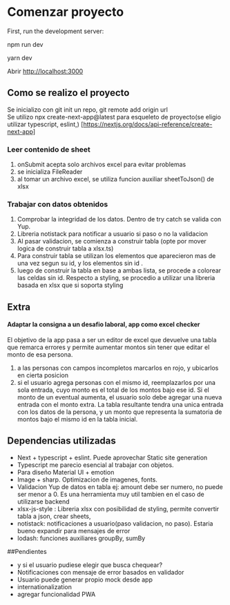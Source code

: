  
# Comenzar proyecto

First, run the development server:
 
npm run dev
 
yarn dev
 

Abrir [http://localhost:3000](http://localhost:3000) 
 
 
## Como se realizo el proyecto
Se inicializo con git init un repo,  git remote add origin url   
Se utilizo npx create-next-app@latest para esqueleto de proyecto(se eligio utilizar typescript, eslint,)  [https://nextjs.org/docs/api-reference/create-next-app]

### Leer contenido de sheet
1. onSubmit acepta solo archivos excel para evitar problemas
2. se inicializa FileReader
2. al tomar un archivo excel, se utiliza funcion auxiliar sheetToJson() de xlsx  

### Trabajar con datos obtenidos
1. Comprobar la integridad de los datos. Dentro de try catch se valida con Yup.
2. Libreria notistack para notificar a usuario si paso o no la validacion 
3. Al pasar validacion,  se comienza a construir tabla  (opte por mover  logica de construir tabla a xlsx.ts)
4. Para construir tabla se utilizan los elementos que aparecieron mas de una vez segun su id, 
y los elementos sin id . 
5. luego de construir la tabla en base a ambas lista, se procede a colorear las celdas sin id. Respecto a styling, se procedio a utilizar una libreria basada en xlsx que si soporta styling 

## Extra
#### Adaptar la consigna a un desafio laboral, app como excel checker
El objetivo de la app  pasa a ser un editor de excel que devuelve una tabla que remarca errores y permite aumentar montos sin tener que editar el monto de esa persona.
1. a las personas con campos incompletos marcarlos en rojo, y ubicarlos en cierta posicion 
2. si el usuario agrega personas con el mismo id, reemplazarlos por una sola entrada, cuyo monto es el total de los montos bajo ese id.
Si el monto de un eventual aumenta,  el usuario solo debe agregar una nueva entrada con el monto extra. 
La tabla resultante tendra una unica entrada con los datos de la persona, y un monto que representa la sumatoria de montos bajo el mismo id en la tabla inicial.

 

## Dependencias utilizadas
 - Next + typescript + eslint. Puede aprovechar Static site generation
 - Typescript me parecio esencial al trabajar con objetos.
 - Para diseño Material UI + emotion 
 - Image + sharp.  Optimizacion de imagenes, fonts.
 - Validacion Yup de datos en tabla ej: amount debe ser numero, no puede ser menor a 0. Es una herramienta muy util tambien en el caso de utilizarse backend
 - xlsx-js-style : Libreria xlsx con posibilidad de styling, permite convertir tabla a json, crear sheets,
 - notistack: notificaciones a usuario(paso validacion, no paso). Estaria bueno expandir para mensajes de error
 - lodash: funciones auxiliares  groupBy, sumBy
 
##Pendientes
 - y si el usuario pudiese elegir que busca chequear? 
 - Notificaciones con mensaje de error basados en validador 
 - Usuario puede generar propio mock desde app 
 - internationalization  
 - agregar funcionalidad PWA

 